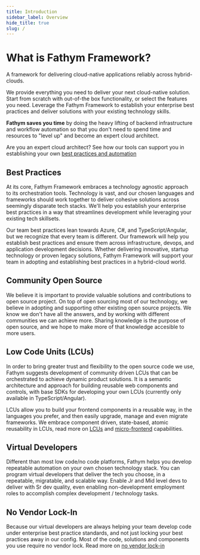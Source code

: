 ```yaml
---
title: Introduction
sidebar_label: Overview
hide_title: true
slug: /
---
```


# What is Fathym Framework?

A framework for delivering cloud-native applications reliably across hybrid-clouds.  

We provide everything you need to deliver your next cloud-native solution.  Start from scratch with out-of-the box functionality, or select the features you need.  Leverage the Fathym Framework to establish your enterprise best practices and deliver solutions with your existing technology skills.

**Fathym saves you time** by doing the heavy lifting of backend infrastructure and workflow automation so that you don't need to spend time and resources to "level up" and become an expert cloud architect.  

Are you an expert cloud architect?  See how our tools can support you in establishing your own [best practices and automation](developers/infrastructure)

## Best Practices

At its core, Fathym Framework embraces a technology agnostic approach to its orchestration tools.  Technology is vast, and our chosen languages and frameworks should work together to deliver cohesive solutions across seemingly disparate tech stacks.  We'll help you establish your enterprise best practices in a way that streamlines development while leveraging your existing tech skillsets.  

Our team best practices lean towards Azure, C#, and TypeScript/Angular, but we recognize that every team is different.  Our framework will help you establish best practices and ensure them across infrastructure, devops, and application development decisions.  Whether delivering innovative, startup technology or proven legacy solutions, Fathym Framework will support your team in adopting and establishing best practices in a hybrid-cloud world.

## Community Open Source

We believe it is important to provide valuable solutions and contributions to open source project.  On top of open sourcing most of our technology, we believe in adopting and supporting other existing open source projects.  We know we don't have all the answers, and by working with different communities we can achieve more.  Sharing knowledge is the purpose of open source, and we hope to make more of that knowledge accesible to more users.

## Low Code Units (LCUs)

In order to bring greater trust and flexibility to the open source code we use, Fathym suggests development of community driven LCUs that can be orchestrated to achieve dynamic product solutions.  It is a semantic architecture and approach for building reusable web components and controls, with base SDKs for developing your own LCUs (currently only available in TypeScript/Angular).

LCUs allow you to build your frontend components in a reusable way, in the languages you prefer, and then easily upgrade, manage and even migrate frameworks.  We embrace component driven, state-based, atomic reusability in LCUs, read more on [LCUs](developers/applications/low-code-units) and [micro-frontend](developers/applications/micro-frontends) capabilities.

## Virtual Developers

Different than most low code/no code platforms, Fathym helps you develop repeatable automation on your own chosen technology stack.  You can program virtual developers that deliver the tech you choose, in a repeatable, migratable, and scalable way.  Enable Jr and Mid level devs to deliver with Sr dev quality, even enabling non-development employment roles to accomplish complex development / technology tasks.

## No Vendor Lock-In

Because our virtual developers are always helping your team develop code under enterprise best practice standards, and not just locking your best practices away in our config.  Most of the code, solutions and components you use require no vendor lock.  Read more on [no vendor lock-in](developers/no-vendor-lock-in)
